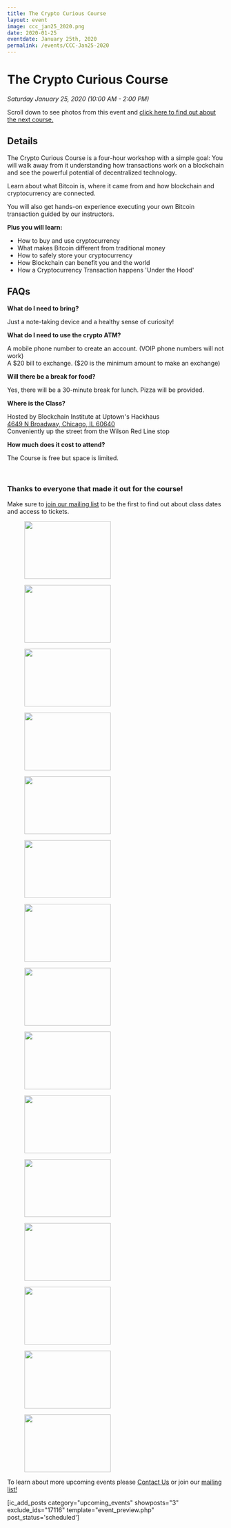 ```yaml
---
title: The Crypto Curious Course
layout: event
image: ccc_jan25_2020.png
date: 2020-01-25
eventdate: January 25th, 2020
permalink: /events/CCC-Jan25-2020
---
```

<h1 data-ce-key="536"><b data-ce-key="537">The Crypto Curious Course</b></h1><p data-ce-key="538"><i data-ce-key="539">Saturday January 25, 2020 (10:00 AM - 2:00 PM)</i></p><p data-ce-key="538">Scroll down to see photos from this event and <a href="https://weteachblockchain.org/crypto-curious/" target="_blank" rel="noopener noreferrer">click here to find out about the next course.</a></p><h2>Details</h2><p>The Crypto Curious Course is a four-hour workshop with a simple goal: You will walk away from it understanding how transactions work on a blockchain and see the powerful potential of decentralized technology.</p><p>Learn about what Bitcoin is, where it came from and how blockchain and cryptocurrency are connected.</p><p>You will also get hands-on experience executing your own Bitcoin transaction guided by our instructors.</p><p><b>Plus you will learn:</b></p><ul><li>How to buy and use cryptocurrency</li><li>What makes Bitcoin different from traditional money</li><li>How to safely store your cryptocurrency</li><li>How Blockchain can benefit you and the world</li><li>How a Cryptocurrency Transaction happens 'Under the Hood'</li></ul><h2>FAQs</h2><p><strong>What do I need to bring?</strong></p><p>Just a note-taking device and a healthy sense of curiosity!</p><p><strong>What do I need to use the crypto ATM?</strong></p><p>A mobile phone number to create an account. (VOIP phone numbers will not work)<br />A $20 bill to exchange. ($20 is the minimum amount to make an exchange)</p><p><strong>Will there be a break for food?</strong></p><p>Yes, there will be a 30-minute break for lunch. Pizza will be provided.</p><p><strong>Where is the Class?</strong></p><p>Hosted by Blockchain Institute at Uptown's Hackhaus<br /><a href="https://www.google.com/maps?ll=41.966815,-87.658042&amp;z=16&amp;t=m&amp;hl=en-US&amp;gl=US&amp;mapclient=embed&amp;q=4649+N+Broadway+Chicago,+IL+60640" target="_blank" rel="noopener noreferrer">4649 N Broadway, Chicago, IL 60640</a><br />Conveniently up the street from the Wilson Red Line stop</p><p><strong>​How much does it cost to attend?</strong></p><p>The Course is free but space is limited. </p><p> </p>		
		<h3>Thanks to everyone that made it out for the course!</h3><p>Make sure to <a href="http://eepurl.com/gFnH09" target="_blank" rel="noopener noreferrer">join our mailing list</a> to be the first to find out about class dates and access to tickets.</p>		
			<figure class='gallery-item'>
				<a data-elementor-open-lightbox="default" data-elementor-lightbox-slideshow="d92b088" href='https://theblockchaininstitute.org/wp-content/uploads/2020/01/20200125_fjs_ccc_35.jpg'><img width="200" height="134" src="https://theblockchaininstitute.org/wp-content/uploads/2020/01/20200125_fjs_ccc_35-200x134.jpg" alt="" srcset="https://theblockchaininstitute.org/wp-content/uploads/2020/01/20200125_fjs_ccc_35-200x134.jpg 200w, https://theblockchaininstitute.org/wp-content/uploads/2020/01/20200125_fjs_ccc_35-449x300.jpg 449w, https://theblockchaininstitute.org/wp-content/uploads/2020/01/20200125_fjs_ccc_35-768x513.jpg 768w, https://theblockchaininstitute.org/wp-content/uploads/2020/01/20200125_fjs_ccc_35-1024x684.jpg 1024w, https://theblockchaininstitute.org/wp-content/uploads/2020/01/20200125_fjs_ccc_35-1080x721.jpg 1080w, https://theblockchaininstitute.org/wp-content/uploads/2020/01/20200125_fjs_ccc_35.jpg 1200w" sizes="(max-width: 200px) 100vw, 200px" /></a>
			</figure><figure class='gallery-item'>
				<a data-elementor-open-lightbox="default" data-elementor-lightbox-slideshow="d92b088" href='https://theblockchaininstitute.org/wp-content/uploads/2020/01/20200125_fjs_ccc_21.jpg'><img width="200" height="134" src="https://theblockchaininstitute.org/wp-content/uploads/2020/01/20200125_fjs_ccc_21-200x134.jpg" alt="" srcset="https://theblockchaininstitute.org/wp-content/uploads/2020/01/20200125_fjs_ccc_21-200x134.jpg 200w, https://theblockchaininstitute.org/wp-content/uploads/2020/01/20200125_fjs_ccc_21-449x300.jpg 449w, https://theblockchaininstitute.org/wp-content/uploads/2020/01/20200125_fjs_ccc_21-768x513.jpg 768w, https://theblockchaininstitute.org/wp-content/uploads/2020/01/20200125_fjs_ccc_21-1024x684.jpg 1024w, https://theblockchaininstitute.org/wp-content/uploads/2020/01/20200125_fjs_ccc_21-1080x721.jpg 1080w, https://theblockchaininstitute.org/wp-content/uploads/2020/01/20200125_fjs_ccc_21.jpg 1200w" sizes="(max-width: 200px) 100vw, 200px" /></a>
			</figure><figure class='gallery-item'>
				<a data-elementor-open-lightbox="default" data-elementor-lightbox-slideshow="d92b088" href='https://theblockchaininstitute.org/wp-content/uploads/2020/01/20200125_fjs_ccc_25.jpg'><img width="200" height="134" src="https://theblockchaininstitute.org/wp-content/uploads/2020/01/20200125_fjs_ccc_25-200x134.jpg" alt="" srcset="https://theblockchaininstitute.org/wp-content/uploads/2020/01/20200125_fjs_ccc_25-200x134.jpg 200w, https://theblockchaininstitute.org/wp-content/uploads/2020/01/20200125_fjs_ccc_25-449x300.jpg 449w, https://theblockchaininstitute.org/wp-content/uploads/2020/01/20200125_fjs_ccc_25-768x513.jpg 768w, https://theblockchaininstitute.org/wp-content/uploads/2020/01/20200125_fjs_ccc_25-1024x684.jpg 1024w, https://theblockchaininstitute.org/wp-content/uploads/2020/01/20200125_fjs_ccc_25-1080x721.jpg 1080w, https://theblockchaininstitute.org/wp-content/uploads/2020/01/20200125_fjs_ccc_25.jpg 1200w" sizes="(max-width: 200px) 100vw, 200px" /></a>
			</figure><figure class='gallery-item'>
				<a data-elementor-open-lightbox="default" data-elementor-lightbox-slideshow="d92b088" href='https://theblockchaininstitute.org/wp-content/uploads/2020/01/20200125_fjs_ccc_18.jpg'><img width="200" height="134" src="https://theblockchaininstitute.org/wp-content/uploads/2020/01/20200125_fjs_ccc_18-200x134.jpg" alt="" srcset="https://theblockchaininstitute.org/wp-content/uploads/2020/01/20200125_fjs_ccc_18-200x134.jpg 200w, https://theblockchaininstitute.org/wp-content/uploads/2020/01/20200125_fjs_ccc_18-449x300.jpg 449w, https://theblockchaininstitute.org/wp-content/uploads/2020/01/20200125_fjs_ccc_18-768x513.jpg 768w, https://theblockchaininstitute.org/wp-content/uploads/2020/01/20200125_fjs_ccc_18-1024x684.jpg 1024w, https://theblockchaininstitute.org/wp-content/uploads/2020/01/20200125_fjs_ccc_18-1080x721.jpg 1080w, https://theblockchaininstitute.org/wp-content/uploads/2020/01/20200125_fjs_ccc_18.jpg 1200w" sizes="(max-width: 200px) 100vw, 200px" /></a>
			</figure><figure class='gallery-item'>
				<a data-elementor-open-lightbox="default" data-elementor-lightbox-slideshow="d92b088" href='https://theblockchaininstitute.org/wp-content/uploads/2020/01/20200125_fjs_ccc_37.jpg'><img width="200" height="134" src="https://theblockchaininstitute.org/wp-content/uploads/2020/01/20200125_fjs_ccc_37-200x134.jpg" alt="" srcset="https://theblockchaininstitute.org/wp-content/uploads/2020/01/20200125_fjs_ccc_37-200x134.jpg 200w, https://theblockchaininstitute.org/wp-content/uploads/2020/01/20200125_fjs_ccc_37-449x300.jpg 449w, https://theblockchaininstitute.org/wp-content/uploads/2020/01/20200125_fjs_ccc_37-768x513.jpg 768w, https://theblockchaininstitute.org/wp-content/uploads/2020/01/20200125_fjs_ccc_37-1024x684.jpg 1024w, https://theblockchaininstitute.org/wp-content/uploads/2020/01/20200125_fjs_ccc_37-1080x721.jpg 1080w, https://theblockchaininstitute.org/wp-content/uploads/2020/01/20200125_fjs_ccc_37.jpg 1200w" sizes="(max-width: 200px) 100vw, 200px" /></a>
			</figure><figure class='gallery-item'>
				<a data-elementor-open-lightbox="default" data-elementor-lightbox-slideshow="d92b088" href='https://theblockchaininstitute.org/wp-content/uploads/2020/01/20200125_fjs_ccc_5.jpg'><img width="200" height="134" src="https://theblockchaininstitute.org/wp-content/uploads/2020/01/20200125_fjs_ccc_5-200x134.jpg" alt="" srcset="https://theblockchaininstitute.org/wp-content/uploads/2020/01/20200125_fjs_ccc_5-200x134.jpg 200w, https://theblockchaininstitute.org/wp-content/uploads/2020/01/20200125_fjs_ccc_5-449x300.jpg 449w, https://theblockchaininstitute.org/wp-content/uploads/2020/01/20200125_fjs_ccc_5-768x513.jpg 768w, https://theblockchaininstitute.org/wp-content/uploads/2020/01/20200125_fjs_ccc_5-1024x684.jpg 1024w, https://theblockchaininstitute.org/wp-content/uploads/2020/01/20200125_fjs_ccc_5-1080x721.jpg 1080w, https://theblockchaininstitute.org/wp-content/uploads/2020/01/20200125_fjs_ccc_5.jpg 1200w" sizes="(max-width: 200px) 100vw, 200px" /></a>
			</figure><figure class='gallery-item'>
				<a data-elementor-open-lightbox="default" data-elementor-lightbox-slideshow="d92b088" href='https://theblockchaininstitute.org/wp-content/uploads/2020/01/20200125_fjs_ccc_34.jpg'><img width="200" height="134" src="https://theblockchaininstitute.org/wp-content/uploads/2020/01/20200125_fjs_ccc_34-200x134.jpg" alt="" srcset="https://theblockchaininstitute.org/wp-content/uploads/2020/01/20200125_fjs_ccc_34-200x134.jpg 200w, https://theblockchaininstitute.org/wp-content/uploads/2020/01/20200125_fjs_ccc_34-449x300.jpg 449w, https://theblockchaininstitute.org/wp-content/uploads/2020/01/20200125_fjs_ccc_34-768x513.jpg 768w, https://theblockchaininstitute.org/wp-content/uploads/2020/01/20200125_fjs_ccc_34-1024x684.jpg 1024w, https://theblockchaininstitute.org/wp-content/uploads/2020/01/20200125_fjs_ccc_34-1080x721.jpg 1080w, https://theblockchaininstitute.org/wp-content/uploads/2020/01/20200125_fjs_ccc_34.jpg 1200w" sizes="(max-width: 200px) 100vw, 200px" /></a>
			</figure><figure class='gallery-item'>
				<a data-elementor-open-lightbox="default" data-elementor-lightbox-slideshow="d92b088" href='https://theblockchaininstitute.org/wp-content/uploads/2020/01/20200125_fjs_ccc_30.jpg'><img width="200" height="134" src="https://theblockchaininstitute.org/wp-content/uploads/2020/01/20200125_fjs_ccc_30-200x134.jpg" alt="" srcset="https://theblockchaininstitute.org/wp-content/uploads/2020/01/20200125_fjs_ccc_30-200x134.jpg 200w, https://theblockchaininstitute.org/wp-content/uploads/2020/01/20200125_fjs_ccc_30-449x300.jpg 449w, https://theblockchaininstitute.org/wp-content/uploads/2020/01/20200125_fjs_ccc_30-768x513.jpg 768w, https://theblockchaininstitute.org/wp-content/uploads/2020/01/20200125_fjs_ccc_30-1024x684.jpg 1024w, https://theblockchaininstitute.org/wp-content/uploads/2020/01/20200125_fjs_ccc_30-1080x721.jpg 1080w, https://theblockchaininstitute.org/wp-content/uploads/2020/01/20200125_fjs_ccc_30.jpg 1200w" sizes="(max-width: 200px) 100vw, 200px" /></a>
			</figure><figure class='gallery-item'>
				<a data-elementor-open-lightbox="default" data-elementor-lightbox-slideshow="d92b088" href='https://theblockchaininstitute.org/wp-content/uploads/2020/01/20200125_fjs_ccc_12.jpg'><img width="200" height="134" src="https://theblockchaininstitute.org/wp-content/uploads/2020/01/20200125_fjs_ccc_12-200x134.jpg" alt="" srcset="https://theblockchaininstitute.org/wp-content/uploads/2020/01/20200125_fjs_ccc_12-200x134.jpg 200w, https://theblockchaininstitute.org/wp-content/uploads/2020/01/20200125_fjs_ccc_12-449x300.jpg 449w, https://theblockchaininstitute.org/wp-content/uploads/2020/01/20200125_fjs_ccc_12-768x513.jpg 768w, https://theblockchaininstitute.org/wp-content/uploads/2020/01/20200125_fjs_ccc_12-1024x684.jpg 1024w, https://theblockchaininstitute.org/wp-content/uploads/2020/01/20200125_fjs_ccc_12-1080x721.jpg 1080w, https://theblockchaininstitute.org/wp-content/uploads/2020/01/20200125_fjs_ccc_12.jpg 1200w" sizes="(max-width: 200px) 100vw, 200px" /></a>
			</figure><figure class='gallery-item'>
				<a data-elementor-open-lightbox="default" data-elementor-lightbox-slideshow="d92b088" href='https://theblockchaininstitute.org/wp-content/uploads/2020/01/20200125_fjs_ccc_31.jpg'><img width="200" height="134" src="https://theblockchaininstitute.org/wp-content/uploads/2020/01/20200125_fjs_ccc_31-200x134.jpg" alt="" srcset="https://theblockchaininstitute.org/wp-content/uploads/2020/01/20200125_fjs_ccc_31-200x134.jpg 200w, https://theblockchaininstitute.org/wp-content/uploads/2020/01/20200125_fjs_ccc_31-449x300.jpg 449w, https://theblockchaininstitute.org/wp-content/uploads/2020/01/20200125_fjs_ccc_31-768x513.jpg 768w, https://theblockchaininstitute.org/wp-content/uploads/2020/01/20200125_fjs_ccc_31-1024x684.jpg 1024w, https://theblockchaininstitute.org/wp-content/uploads/2020/01/20200125_fjs_ccc_31-1080x721.jpg 1080w, https://theblockchaininstitute.org/wp-content/uploads/2020/01/20200125_fjs_ccc_31.jpg 1200w" sizes="(max-width: 200px) 100vw, 200px" /></a>
			</figure><figure class='gallery-item'>
				<a data-elementor-open-lightbox="default" data-elementor-lightbox-slideshow="d92b088" href='https://theblockchaininstitute.org/wp-content/uploads/2020/01/20200125_fjs_ccc_41.jpg'><img width="200" height="134" src="https://theblockchaininstitute.org/wp-content/uploads/2020/01/20200125_fjs_ccc_41-200x134.jpg" alt="" srcset="https://theblockchaininstitute.org/wp-content/uploads/2020/01/20200125_fjs_ccc_41-200x134.jpg 200w, https://theblockchaininstitute.org/wp-content/uploads/2020/01/20200125_fjs_ccc_41-449x300.jpg 449w, https://theblockchaininstitute.org/wp-content/uploads/2020/01/20200125_fjs_ccc_41-768x513.jpg 768w, https://theblockchaininstitute.org/wp-content/uploads/2020/01/20200125_fjs_ccc_41-1024x684.jpg 1024w, https://theblockchaininstitute.org/wp-content/uploads/2020/01/20200125_fjs_ccc_41-1080x721.jpg 1080w, https://theblockchaininstitute.org/wp-content/uploads/2020/01/20200125_fjs_ccc_41.jpg 1200w" sizes="(max-width: 200px) 100vw, 200px" /></a>
			</figure><figure class='gallery-item'>
				<a data-elementor-open-lightbox="default" data-elementor-lightbox-slideshow="d92b088" href='https://theblockchaininstitute.org/wp-content/uploads/2020/01/20200125_fjs_ccc_22.jpg'><img width="200" height="134" src="https://theblockchaininstitute.org/wp-content/uploads/2020/01/20200125_fjs_ccc_22-200x134.jpg" alt="" srcset="https://theblockchaininstitute.org/wp-content/uploads/2020/01/20200125_fjs_ccc_22-200x134.jpg 200w, https://theblockchaininstitute.org/wp-content/uploads/2020/01/20200125_fjs_ccc_22-449x300.jpg 449w, https://theblockchaininstitute.org/wp-content/uploads/2020/01/20200125_fjs_ccc_22-768x513.jpg 768w, https://theblockchaininstitute.org/wp-content/uploads/2020/01/20200125_fjs_ccc_22-1024x684.jpg 1024w, https://theblockchaininstitute.org/wp-content/uploads/2020/01/20200125_fjs_ccc_22-1080x721.jpg 1080w, https://theblockchaininstitute.org/wp-content/uploads/2020/01/20200125_fjs_ccc_22.jpg 1200w" sizes="(max-width: 200px) 100vw, 200px" /></a>
			</figure><figure class='gallery-item'>
				<a data-elementor-open-lightbox="default" data-elementor-lightbox-slideshow="d92b088" href='https://theblockchaininstitute.org/wp-content/uploads/2020/01/20200125_fjs_ccc_19.jpg'><img width="200" height="134" src="https://theblockchaininstitute.org/wp-content/uploads/2020/01/20200125_fjs_ccc_19-200x134.jpg" alt="" srcset="https://theblockchaininstitute.org/wp-content/uploads/2020/01/20200125_fjs_ccc_19-200x134.jpg 200w, https://theblockchaininstitute.org/wp-content/uploads/2020/01/20200125_fjs_ccc_19-449x300.jpg 449w, https://theblockchaininstitute.org/wp-content/uploads/2020/01/20200125_fjs_ccc_19-768x513.jpg 768w, https://theblockchaininstitute.org/wp-content/uploads/2020/01/20200125_fjs_ccc_19-1024x684.jpg 1024w, https://theblockchaininstitute.org/wp-content/uploads/2020/01/20200125_fjs_ccc_19-1080x721.jpg 1080w, https://theblockchaininstitute.org/wp-content/uploads/2020/01/20200125_fjs_ccc_19.jpg 1200w" sizes="(max-width: 200px) 100vw, 200px" /></a>
			</figure><figure class='gallery-item'>
				<a data-elementor-open-lightbox="default" data-elementor-lightbox-slideshow="d92b088" href='https://theblockchaininstitute.org/wp-content/uploads/2020/01/20200125_fjs_ccc_15.jpg'><img width="200" height="134" src="https://theblockchaininstitute.org/wp-content/uploads/2020/01/20200125_fjs_ccc_15-200x134.jpg" alt="" srcset="https://theblockchaininstitute.org/wp-content/uploads/2020/01/20200125_fjs_ccc_15-200x134.jpg 200w, https://theblockchaininstitute.org/wp-content/uploads/2020/01/20200125_fjs_ccc_15-449x300.jpg 449w, https://theblockchaininstitute.org/wp-content/uploads/2020/01/20200125_fjs_ccc_15-768x513.jpg 768w, https://theblockchaininstitute.org/wp-content/uploads/2020/01/20200125_fjs_ccc_15-1024x684.jpg 1024w, https://theblockchaininstitute.org/wp-content/uploads/2020/01/20200125_fjs_ccc_15-1080x721.jpg 1080w, https://theblockchaininstitute.org/wp-content/uploads/2020/01/20200125_fjs_ccc_15.jpg 1200w" sizes="(max-width: 200px) 100vw, 200px" /></a>
			</figure><figure class='gallery-item'>
				<a data-elementor-open-lightbox="default" data-elementor-lightbox-slideshow="d92b088" href='https://theblockchaininstitute.org/wp-content/uploads/2020/01/20200125_fjs_ccc_27.jpg'><img width="200" height="134" src="https://theblockchaininstitute.org/wp-content/uploads/2020/01/20200125_fjs_ccc_27-200x134.jpg" alt="" srcset="https://theblockchaininstitute.org/wp-content/uploads/2020/01/20200125_fjs_ccc_27-200x134.jpg 200w, https://theblockchaininstitute.org/wp-content/uploads/2020/01/20200125_fjs_ccc_27-449x300.jpg 449w, https://theblockchaininstitute.org/wp-content/uploads/2020/01/20200125_fjs_ccc_27-768x513.jpg 768w, https://theblockchaininstitute.org/wp-content/uploads/2020/01/20200125_fjs_ccc_27-1024x684.jpg 1024w, https://theblockchaininstitute.org/wp-content/uploads/2020/01/20200125_fjs_ccc_27-1080x721.jpg 1080w, https://theblockchaininstitute.org/wp-content/uploads/2020/01/20200125_fjs_ccc_27.jpg 1200w" sizes="(max-width: 200px) 100vw, 200px" /></a>
			</figure>
		<p>To learn about more upcoming events please <a href="/contact-us/" data-ce-key="545">Contact Us</a> or join our <a href="http://eepurl.com/dxo70j">mailing list!</a></p><p>[ic_add_posts category="upcoming_events" showposts="3" exclude_ids="17116" template="event_preview.php" post_status='scheduled']</p>
